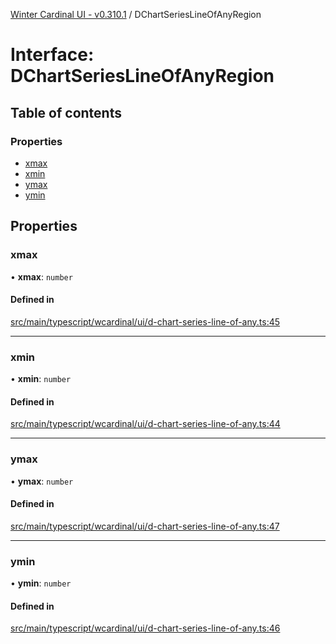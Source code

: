 [Winter Cardinal UI - v0.310.1](../index.md) / DChartSeriesLineOfAnyRegion

# Interface: DChartSeriesLineOfAnyRegion

## Table of contents

### Properties

- [xmax](DChartSeriesLineOfAnyRegion.md#xmax)
- [xmin](DChartSeriesLineOfAnyRegion.md#xmin)
- [ymax](DChartSeriesLineOfAnyRegion.md#ymax)
- [ymin](DChartSeriesLineOfAnyRegion.md#ymin)

## Properties

### xmax

• **xmax**: `number`

#### Defined in

[src/main/typescript/wcardinal/ui/d-chart-series-line-of-any.ts:45](https://github.com/winter-cardinal/winter-cardinal-ui/blob/v0.310.1/src/main/typescript/wcardinal/ui/d-chart-series-line-of-any.ts#L45)

___

### xmin

• **xmin**: `number`

#### Defined in

[src/main/typescript/wcardinal/ui/d-chart-series-line-of-any.ts:44](https://github.com/winter-cardinal/winter-cardinal-ui/blob/v0.310.1/src/main/typescript/wcardinal/ui/d-chart-series-line-of-any.ts#L44)

___

### ymax

• **ymax**: `number`

#### Defined in

[src/main/typescript/wcardinal/ui/d-chart-series-line-of-any.ts:47](https://github.com/winter-cardinal/winter-cardinal-ui/blob/v0.310.1/src/main/typescript/wcardinal/ui/d-chart-series-line-of-any.ts#L47)

___

### ymin

• **ymin**: `number`

#### Defined in

[src/main/typescript/wcardinal/ui/d-chart-series-line-of-any.ts:46](https://github.com/winter-cardinal/winter-cardinal-ui/blob/v0.310.1/src/main/typescript/wcardinal/ui/d-chart-series-line-of-any.ts#L46)
